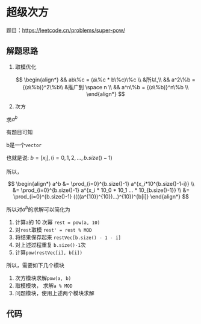 # 超级次方

题目：<https://leetcode.cn/problems/super-pow/>

## 解题思路

1. 取模优化

    $$
    \begin{align*}
    && ab\%c = (a\%c * b\%c)\%c \\
    &所以,\\
    && a^2\%b = {(a\%b)}^2\%b\\
    &推广到 \space n \\
    && a^n\%b = {(a\%b)}^n\%b \\
    \end{align*}
    $$

2. 次方

求$a^b$

有题目可知

b是一个`vector`

也就是说: $b = [x_i],(i = 0, 1, 2, ..., b.size()-1)$

所以，

$$
\begin{align*}
a^b &= \prod_{i=0}^{b.size()-1} a^{x_i*10^{b.size()-1-i}} \\
&= \prod_{i=0}^{b.size()-1} a^{x_i * 10_0 * 10_1 ... * 10_{b.size()-1}} \\
&= \prod_{i=0}^{b.size()-1} ((((a^{10})^{10})...)^{10})^{b[i]}
\end{align*}
$$

所以对$a^b$的求解可以简化为

1. 计算`a`的 10 次幂 `rest = pow(a, 10)`
2. 对`rest`取模 `rest' = rest % MOD`
3. 将结果保存起来 `restVec[b.size() - 1 - i]`
4. 对上述过程重复 `b.size()-1`次
5. 计算`pow(restVec[i], b[i])`

所以，需要如下几个模块

1. 次方模块求解`pow(a, b)`
2. 取模模块， 求解`a % MOD`
3. 问题模块，使用上述两个模块求解

## 代码

```c++

```
